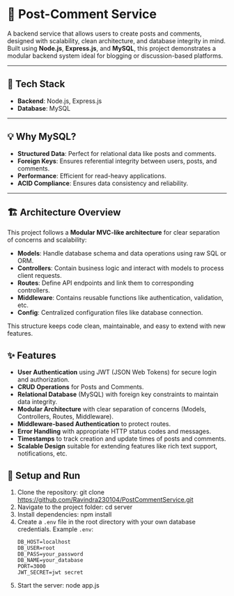 # 📝 Post-Comment Service

A backend service that allows users to create posts and comments, designed with scalability, clean architecture, and database integrity in mind. Built using **Node.js**, **Express.js**, and **MySQL**, this project demonstrates a modular backend system ideal for blogging or discussion-based platforms.

---

## 🔧 Tech Stack

- **Backend**: Node.js, Express.js
- **Database**: MySQL

---

## 💡 Why MySQL?

- **Structured Data**: Perfect for relational data like posts and comments.
- **Foreign Keys**: Ensures referential integrity between users, posts, and comments.
- **Performance**: Efficient for read-heavy applications.
- **ACID Compliance**: Ensures data consistency and reliability.

---

## 🏗️ Architecture Overview

This project follows a **Modular MVC-like architecture** for clear separation of concerns and scalability:

- **Models**: Handle database schema and data operations using raw SQL or ORM.
- **Controllers**: Contain business logic and interact with models to process client requests.
- **Routes**: Define API endpoints and link them to corresponding controllers.
- **Middleware**: Contains reusable functions like authentication, validation, etc.
- **Config**: Centralized configuration files like database connection.

This structure keeps code clean, maintainable, and easy to extend with new features.


## ✨ Features

- **User Authentication** using JWT (JSON Web Tokens) for secure login and authorization.
- **CRUD Operations** for Posts and Comments.
- **Relational Database** (MySQL) with foreign key constraints to maintain data integrity.
- **Modular Architecture** with clear separation of concerns (Models, Controllers, Routes, Middleware).
- **Middleware-based Authentication** to protect routes.
- **Error Handling** with appropriate HTTP status codes and messages.
- **Timestamps** to track creation and update times of posts and comments.
- **Scalable Design** suitable for extending features like rich text support, notifications, etc.



## 🚀 Setup and Run

1. Clone the repository: git clone https://github.com/Ravindra230104/PostCommentService.git
2. Navigate to the project folder: cd server
3. Install dependencies: npm install
4. Create a `.env` file in the root directory with your own database credentials. Example `.env`:
   ```env
   DB_HOST=localhost
   DB_USER=root
   DB_PASS=your_password
   DB_NAME=your_database
   PORT=3000
   JWT_SECRET=jwt secret
   ```
5. Start the server: node app.js



 


   



